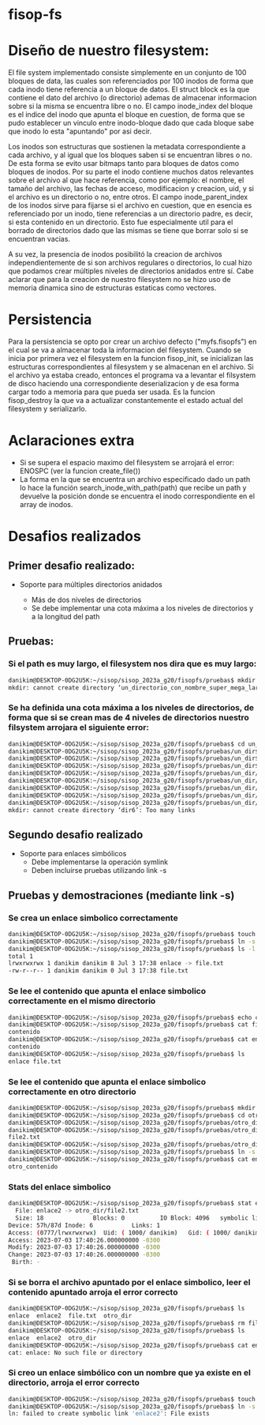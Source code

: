 # fisop-fs

# Diseño de nuestro filesystem:

El file system implementado consiste simplemente en un conjunto de 100 bloques de data, las cuales son referenciados por 100 inodos de forma que cada inodo tiene referencia a un bloque de datos.
El struct block es la que contiene el dato del archivo (o directorio) ademas de almacenar informacion sobre si la misma se encuentra libre o no. El campo inode_index del bloque es el indice del inodo que apunta el bloque en cuestion, de forma que se pudo establecer un vinculo entre inodo-bloque dado que cada bloque sabe que inodo lo esta "apuntando" por asi decir.

Los inodos son estructuras que sostienen la metadata correspondiente a cada archivo, y al igual que los bloques saben si se encuentran libres o no. De esta forma se evito usar bitmaps tanto para bloques de datos como bloques de inodos.
Por su parte el inodo contiene muchos datos relevantes sobre el archivo al que hace referencia, como por ejemplo: el nombre, el tamaño del archivo, las fechas de acceso,
modificacion y creacion, uid, y si el archivo es un directorio o no, entre otros.
El campo inode_parent_index de los inodos sirve para fijarse si el archivo en cuestion, que en esencia es referenciado por un inodo, tiene referencias a un directorio padre, es decir, si esta contenido en un directorio. Esto fue especialmente util para el borrado de directorios dado que las mismas se tiene que borrar solo si se encuentran vacias.

A su vez, la presencia de inodos posibilitó la creacion de archivos independientemente de si son archivos regulares o directorios, lo cual hizo que podamos crear múltiples niveles de directorios anidados entre sí.
Cabe aclarar que para la creacion de nuestro filesystem no se hizo uso de memoria dinamica sino de estructuras estaticas como vectores.

# Persistencia

Para la persistencia se opto por crear un archivo defecto ("myfs.fisopfs") en el cual se va a almacenar toda la informacion del filesystem. Cuando se inicia por primera vez el filesystem en la funcion fisop_init, se inicializan las estructuras correspondientes al filesystem y se almacenan en el archivo.
Si el archivo ya estaba creado, entonces el programa va a levantar el filsystem de disco haciendo una correspondiente deserializacion y de esa forma cargar todo a memoria para que pueda ser usada.
Es la funcion fisop_destroy la que va a actualizar constantemente el estado actual del filesystem y serializarlo.

# Aclaraciones extra

- Si se supera el espacio maximo del filesystem se arrojará el error: ENOSPC (ver la funcion create_file())
- La forma en la que se encuentra un archivo especificado dado un path lo hace la función search_inode_with_path(path) que recibe un path y devuelve la posición donde se encuentra el inodo correspondiente en el array de inodos.

# Desafios realizados

## Primer desafio realizado:

- Soporte para múltiples directorios anidados

  - Más de dos niveles de directorios
  - Se debe implementar una cota máxima a los niveles de directorios y a la longitud del path

## Pruebas:

### Si el path es muy largo, el filesystem nos dira que es muy largo:

```bash
danikim@DESKTOP-0DG2U5K:~/sisop/sisop_2023a_g20/fisopfs/pruebas$ mkdir un_directorio_con_nombre_super_mega_largooooooooooooooooooooooooooooooooooooo
mkdir: cannot create directory ‘un_directorio_con_nombre_super_mega_largooooooooooooooooooooooooooooooooooooo’: File name too long
```

### Se ha definida una cota máxima a los niveles de directorios, de forma que si se crean mas de 4 niveles de directorios nuestro filsystem arrojara el siguiente error:

```bash
danikim@DESKTOP-0DG2U5K:~/sisop/sisop_2023a_g20/fisopfs/pruebas$ cd un_dir/
danikim@DESKTOP-0DG2U5K:~/sisop/sisop_2023a_g20/fisopfs/pruebas/un_dir$ mkdir dir2
danikim@DESKTOP-0DG2U5K:~/sisop/sisop_2023a_g20/fisopfs/pruebas/un_dir$ mkdir dir3
danikim@DESKTOP-0DG2U5K:~/sisop/sisop_2023a_g20/fisopfs/pruebas/un_dir$ cd dir3
danikim@DESKTOP-0DG2U5K:~/sisop/sisop_2023a_g20/fisopfs/pruebas/un_dir/dir3$ mkdir dir4
danikim@DESKTOP-0DG2U5K:~/sisop/sisop_2023a_g20/fisopfs/pruebas/un_dir/dir3$ cd dir4/
danikim@DESKTOP-0DG2U5K:~/sisop/sisop_2023a_g20/fisopfs/pruebas/un_dir/dir3/dir4$ mkdir dir5
danikim@DESKTOP-0DG2U5K:~/sisop/sisop_2023a_g20/fisopfs/pruebas/un_dir/dir3/dir4$ cd dir5/
danikim@DESKTOP-0DG2U5K:~/sisop/sisop_2023a_g20/fisopfs/pruebas/un_dir/dir3/dir4/dir5$ mkdir dir6
mkdir: cannot create directory ‘dir6’: Too many links
```

## Segundo desafio realizado

- Soporte para enlaces simbólicos
  - Debe implementarse la operación symlink
  - Deben incluirse pruebas utilizando link -s

## Pruebas y demostraciones (mediante link -s)

### Se crea un enlace simbolico correctamente

```bash
danikim@DESKTOP-0DG2U5K:~/sisop/sisop_2023a_g20/fisopfs/pruebas$ touch file.txt
danikim@DESKTOP-0DG2U5K:~/sisop/sisop_2023a_g20/fisopfs/pruebas$ ln -s file.txt enlace
danikim@DESKTOP-0DG2U5K:~/sisop/sisop_2023a_g20/fisopfs/pruebas$ ls -l
total 1
lrwxrwxrwx 1 danikim danikim 8 Jul 3 17:38 enlace -> file.txt
-rw-r--r-- 1 danikim danikim 0 Jul 3 17:38 file.txt
```

### Se lee el contenido que apunta el enlace simbolico correctamente en el mismo directorio

```bash
danikim@DESKTOP-0DG2U5K:~/sisop/sisop_2023a_g20/fisopfs/pruebas$ echo contenido > file.txt
danikim@DESKTOP-0DG2U5K:~/sisop/sisop_2023a_g20/fisopfs/pruebas$ cat file.txt
contenido
danikim@DESKTOP-0DG2U5K:~/sisop/sisop_2023a_g20/fisopfs/pruebas$ cat enlace
contenido
danikim@DESKTOP-0DG2U5K:~/sisop/sisop_2023a_g20/fisopfs/pruebas$ ls
enlace file.txt
```

### Se lee el contenido que apunta el enlace simbolico correctamente en otro directorio

```bash
danikim@DESKTOP-0DG2U5K:~/sisop/sisop_2023a_g20/fisopfs/pruebas$ mkdir otro_dir
danikim@DESKTOP-0DG2U5K:~/sisop/sisop_2023a_g20/fisopfs/pruebas$ cd otro_dir/
danikim@DESKTOP-0DG2U5K:~/sisop/sisop_2023a_g20/fisopfs/pruebas/otro_dir$ echo otro_contenido > file2.txt
danikim@DESKTOP-0DG2U5K:~/sisop/sisop_2023a_g20/fisopfs/pruebas/otro_dir$ ls
file2.txt
danikim@DESKTOP-0DG2U5K:~/sisop/sisop_2023a_g20/fisopfs/pruebas/otro_dir$ cd ..
danikim@DESKTOP-0DG2U5K:~/sisop/sisop_2023a_g20/fisopfs/pruebas$ ln -s otro_dir/file2.txt enlace2
danikim@DESKTOP-0DG2U5K:~/sisop/sisop_2023a_g20/fisopfs/pruebas$ cat enlace2
otro_contenido
```

### Stats del enlace simbolico

```bash
danikim@DESKTOP-0DG2U5K:~/sisop/sisop_2023a_g20/fisopfs/pruebas$ stat enlace2
  File: enlace2 -> otro_dir/file2.txt
  Size: 18              Blocks: 0          IO Block: 4096   symbolic link
Device: 57h/87d Inode: 6           Links: 1
Access: (0777/lrwxrwxrwx)  Uid: ( 1000/ danikim)   Gid: ( 1000/ danikim)
Access: 2023-07-03 17:40:26.000000000 -0300
Modify: 2023-07-03 17:40:26.000000000 -0300
Change: 2023-07-03 17:40:26.000000000 -0300
 Birth: -
```

### Si se borra el archivo apuntado por el enlace simbolico, leer el contenido apuntado arroja el error correcto

```bash
danikim@DESKTOP-0DG2U5K:~/sisop/sisop_2023a_g20/fisopfs/pruebas$ ls
enlace  enlace2  file.txt  otro_dir
danikim@DESKTOP-0DG2U5K:~/sisop/sisop_2023a_g20/fisopfs/pruebas$ rm file.txt
danikim@DESKTOP-0DG2U5K:~/sisop/sisop_2023a_g20/fisopfs/pruebas$ ls
enlace  enlace2  otro_dir
danikim@DESKTOP-0DG2U5K:~/sisop/sisop_2023a_g20/fisopfs/pruebas$ cat enlace
cat: enlace: No such file or directory
```

### Si creo un enlace simbólico con un nombre que ya existe en el directorio, arroja el error correcto

```bash
danikim@DESKTOP-0DG2U5K:~/sisop/sisop_2023a_g20/fisopfs/pruebas$ touch file3.txt
danikim@DESKTOP-0DG2U5K:~/sisop/sisop_2023a_g20/fisopfs/pruebas$ ln -s file3.txt enlace2
ln: failed to create symbolic link 'enlace2': File exists
```

